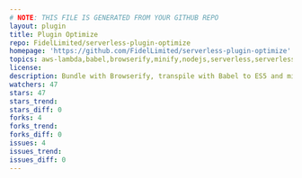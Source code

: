 ```yaml
---
# NOTE: THIS FILE IS GENERATED FROM YOUR GITHUB REPO
layout: plugin
title: Plugin Optimize
repo: FidelLimited/serverless-plugin-optimize
homepage: 'https://github.com/FidelLimited/serverless-plugin-optimize'
topics: aws-lambda,babel,browserify,minify,nodejs,serverless,serverless-functions,serverless-optimizer-plugin,uglify
license: 
description: Bundle with Browserify, transpile with Babel to ES5 and minify with Uglify your Serverless functions.
watchers: 47
stars: 47
stars_trend: 
stars_diff: 0
forks: 4
forks_trend: 
forks_diff: 0
issues: 4
issues_trend: 
issues_diff: 0
---
```

